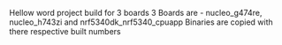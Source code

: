 Hellow word project build for 3 boards
3 Boards are - nucleo_g474re, nucleo_h743zi and nrf5340dk_nrf5340_cpuapp
Binaries are copied with there respective built numbers
